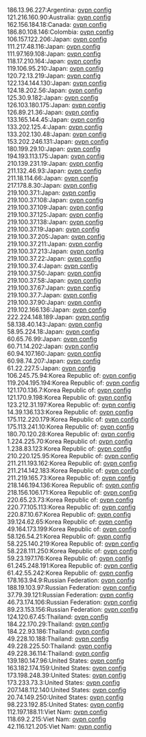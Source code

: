 186.13.96.227:Argentina: [ovpn config](vpn/186_13_96_227.ovpn)  
121.216.160.90:Australia: [ovpn config](vpn/121_216_160_90.ovpn)  
162.156.184.18:Canada: [ovpn config](vpn/162_156_184_18.ovpn)  
186.80.108.146:Colombia: [ovpn config](vpn/186_80_108_146.ovpn)  
106.157.122.206:Japan: [ovpn config](vpn/106_157_122_206.ovpn)  
111.217.48.116:Japan: [ovpn config](vpn/111_217_48_116.ovpn)  
111.97.169.108:Japan: [ovpn config](vpn/111_97_169_108.ovpn)  
118.17.210.164:Japan: [ovpn config](vpn/118_17_210_164.ovpn)  
119.106.95.210:Japan: [ovpn config](vpn/119_106_95_210.ovpn)  
120.72.13.219:Japan: [ovpn config](vpn/120_72_13_219.ovpn)  
122.134.144.130:Japan: [ovpn config](vpn/122_134_144_130.ovpn)  
124.18.202.56:Japan: [ovpn config](vpn/124_18_202_56.ovpn)  
125.30.9.182:Japan: [ovpn config](vpn/125_30_9_182.ovpn)  
126.103.180.175:Japan: [ovpn config](vpn/126_103_180_175.ovpn)  
126.89.21.36:Japan: [ovpn config](vpn/126_89_21_36.ovpn)  
133.165.144.45:Japan: [ovpn config](vpn/133_165_144_45.ovpn)  
133.202.125.4:Japan: [ovpn config](vpn/133_202_125_4.ovpn)  
133.202.130.48:Japan: [ovpn config](vpn/133_202_130_48.ovpn)  
153.202.246.131:Japan: [ovpn config](vpn/153_202_246_131.ovpn)  
180.199.29.10:Japan: [ovpn config](vpn/180_199_29_10.ovpn)  
194.193.113.175:Japan: [ovpn config](vpn/194_193_113_175.ovpn)  
210.139.231.19:Japan: [ovpn config](vpn/210_139_231_19.ovpn)  
211.132.46.93:Japan: [ovpn config](vpn/211_132_46_93.ovpn)  
211.18.114.66:Japan: [ovpn config](vpn/211_18_114_66.ovpn)  
217.178.8.30:Japan: [ovpn config](vpn/217_178_8_30.ovpn)  
219.100.37.1:Japan: [ovpn config](vpn/219_100_37_1.ovpn)  
219.100.37.108:Japan: [ovpn config](vpn/219_100_37_108.ovpn)  
219.100.37.109:Japan: [ovpn config](vpn/219_100_37_109.ovpn)  
219.100.37.125:Japan: [ovpn config](vpn/219_100_37_125.ovpn)  
219.100.37.138:Japan: [ovpn config](vpn/219_100_37_138.ovpn)  
219.100.37.19:Japan: [ovpn config](vpn/219_100_37_19.ovpn)  
219.100.37.205:Japan: [ovpn config](vpn/219_100_37_205.ovpn)  
219.100.37.211:Japan: [ovpn config](vpn/219_100_37_211.ovpn)  
219.100.37.213:Japan: [ovpn config](vpn/219_100_37_213.ovpn)  
219.100.37.22:Japan: [ovpn config](vpn/219_100_37_22.ovpn)  
219.100.37.4:Japan: [ovpn config](vpn/219_100_37_4.ovpn)  
219.100.37.50:Japan: [ovpn config](vpn/219_100_37_50.ovpn)  
219.100.37.58:Japan: [ovpn config](vpn/219_100_37_58.ovpn)  
219.100.37.67:Japan: [ovpn config](vpn/219_100_37_67.ovpn)  
219.100.37.7:Japan: [ovpn config](vpn/219_100_37_7.ovpn)  
219.100.37.90:Japan: [ovpn config](vpn/219_100_37_90.ovpn)  
219.102.166.136:Japan: [ovpn config](vpn/219_102_166_136.ovpn)  
222.224.148.189:Japan: [ovpn config](vpn/222_224_148_189.ovpn)  
58.138.40.143:Japan: [ovpn config](vpn/58_138_40_143.ovpn)  
58.95.224.18:Japan: [ovpn config](vpn/58_95_224_18.ovpn)  
60.65.76.99:Japan: [ovpn config](vpn/60_65_76_99.ovpn)  
60.71.14.202:Japan: [ovpn config](vpn/60_71_14_202.ovpn)  
60.94.107.160:Japan: [ovpn config](vpn/60_94_107_160.ovpn)  
60.98.74.207:Japan: [ovpn config](vpn/60_98_74_207.ovpn)  
61.22.227.5:Japan: [ovpn config](vpn/61_22_227_5.ovpn)  
106.245.75.94:Korea Republic of: [ovpn config](vpn/106_245_75_94.ovpn)  
119.204.195.194:Korea Republic of: [ovpn config](vpn/119_204_195_194.ovpn)  
121.170.136.7:Korea Republic of: [ovpn config](vpn/121_170_136_7.ovpn)  
121.170.9.198:Korea Republic of: [ovpn config](vpn/121_170_9_198.ovpn)  
123.212.31.197:Korea Republic of: [ovpn config](vpn/123_212_31_197.ovpn)  
14.39.136.133:Korea Republic of: [ovpn config](vpn/14_39_136_133.ovpn)  
175.112.220.179:Korea Republic of: [ovpn config](vpn/175_112_220_179.ovpn)  
175.113.241.10:Korea Republic of: [ovpn config](vpn/175_113_241_10.ovpn)  
180.70.120.28:Korea Republic of: [ovpn config](vpn/180_70_120_28.ovpn)  
1.224.225.70:Korea Republic of: [ovpn config](vpn/1_224_225_70.ovpn)  
1.238.83.123:Korea Republic of: [ovpn config](vpn/1_238_83_123.ovpn)  
210.220.125.95:Korea Republic of: [ovpn config](vpn/210_220_125_95.ovpn)  
211.211.193.162:Korea Republic of: [ovpn config](vpn/211_211_193_162.ovpn)  
211.214.142.183:Korea Republic of: [ovpn config](vpn/211_214_142_183.ovpn)  
211.219.165.73:Korea Republic of: [ovpn config](vpn/211_219_165_73.ovpn)  
218.146.194.136:Korea Republic of: [ovpn config](vpn/218_146_194_136.ovpn)  
218.156.106.171:Korea Republic of: [ovpn config](vpn/218_156_106_171.ovpn)  
220.65.23.73:Korea Republic of: [ovpn config](vpn/220_65_23_73.ovpn)  
220.77.105.113:Korea Republic of: [ovpn config](vpn/220_77_105_113.ovpn)  
220.87.10.67:Korea Republic of: [ovpn config](vpn/220_87_10_67.ovpn)  
39.124.62.65:Korea Republic of: [ovpn config](vpn/39_124_62_65.ovpn)  
49.164.173.199:Korea Republic of: [ovpn config](vpn/49_164_173_199.ovpn)  
58.126.54.21:Korea Republic of: [ovpn config](vpn/58_126_54_21.ovpn)  
58.225.140.219:Korea Republic of: [ovpn config](vpn/58_225_140_219.ovpn)  
58.228.111.250:Korea Republic of: [ovpn config](vpn/58_228_111_250.ovpn)  
59.23.197.176:Korea Republic of: [ovpn config](vpn/59_23_197_176.ovpn)  
61.245.248.191:Korea Republic of: [ovpn config](vpn/61_245_248_191.ovpn)  
61.42.55.242:Korea Republic of: [ovpn config](vpn/61_42_55_242.ovpn)  
178.163.94.9:Russian Federation: [ovpn config](vpn/178_163_94_9.ovpn)  
188.19.103.97:Russian Federation: [ovpn config](vpn/188_19_103_97.ovpn)  
37.79.39.121:Russian Federation: [ovpn config](vpn/37_79_39_121.ovpn)  
46.73.174.106:Russian Federation: [ovpn config](vpn/46_73_174_106.ovpn)  
89.23.153.156:Russian Federation: [ovpn config](vpn/89_23_153_156.ovpn)  
124.120.67.45:Thailand: [ovpn config](vpn/124_120_67_45.ovpn)  
184.22.170.29:Thailand: [ovpn config](vpn/184_22_170_29.ovpn)  
184.22.93.186:Thailand: [ovpn config](vpn/184_22_93_186.ovpn)  
49.228.10.188:Thailand: [ovpn config](vpn/49_228_10_188.ovpn)  
49.228.225.50:Thailand: [ovpn config](vpn/49_228_225_50.ovpn)  
49.228.36.114:Thailand: [ovpn config](vpn/49_228_36_114.ovpn)  
139.180.147.96:United States: [ovpn config](vpn/139_180_147_96.ovpn)  
163.182.174.159:United States: [ovpn config](vpn/163_182_174_159.ovpn)  
173.198.248.39:United States: [ovpn config](vpn/173_198_248_39.ovpn)  
173.233.73.3:United States: [ovpn config](vpn/173_233_73_3.ovpn)  
207.148.112.140:United States: [ovpn config](vpn/207_148_112_140.ovpn)  
20.74.149.250:United States: [ovpn config](vpn/20_74_149_250.ovpn)  
98.223.192.85:United States: [ovpn config](vpn/98_223_192_85.ovpn)  
112.197.188.11:Viet Nam: [ovpn config](vpn/112_197_188_11.ovpn)  
118.69.2.215:Viet Nam: [ovpn config](vpn/118_69_2_215.ovpn)  
42.116.121.205:Viet Nam: [ovpn config](vpn/42_116_121_205.ovpn)  
